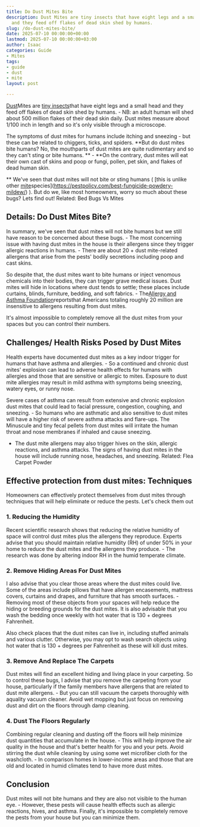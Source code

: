 ```yaml
---
title: Do Dust Mites Bite
description: Dust Mites are tiny insects that have eight legs and a small head 
  and they feed off flakes of dead skin shed by humans.
slug: /do-dust-mites-bite/
date: 2025-07-10 00:00:00+00:00
lastmod: 2025-07-10 00:00:00+03:00
author: Isaac
categories: Guide
- Mites
tags:
- guide
- dust
- mite
layout: post

---
```

[Dust](https://pestpolicy.com/dust-mites/)Mites are [tiny insects](https://pestpolicy.com/what-do-dust-mites-look-like/)that have eight legs and a small head and they feed off flakes of dead skin shed by humans. - NB: an adult human will shed about 500 million flakes of their dead skin daily. Dust mites measure about 1/100 inch in length and so it's only visible through a microscope.

The symptoms of dust mites for humans include itching and sneezing - but these can be related to chiggers, ticks, and spiders. **But do dust mites bite humans? No, the mouthparts of dust mites are quite rudimentary and so they can't sting or bite humans. ** - **On the contrary, dust mites will eat their own cast of skins and poop or fungi, pollen, pet skin, and flakes of dead human skin.

** We've seen that dust mites will not bite or sting humans ( [this is unlike other [mite](https://pestpolicy.com/what-do-dust-mites-look-like/)species](https://pestpolicy.com/best-fungicide-powdery-mildew/) ). But do we, like most homeowners, worry so much about these bugs? Lets find out! Related: Bed Bugs Vs Mites

##  Details: Do Dust Mites Bite?

In summary, we've seen that dust mites will not bite humans but we still have reason to be concerned about these bugs. - The most concerning issue with having dust mites in the house is their allergens since they trigger allergic reactions in humans. - There are about 20 + dust mite-related allergens that arise from the pests' bodily secretions including poop and cast skins.

So despite that, the dust mites want to bite humans or inject venomous chemicals into their bodies, they can trigger grave medical issues. Dust mites will hide in locations where dust tends to settle; these places include curtains, blinds, furniture, bedding, and soft fabrics. - The[Allergy and Asthma Foundation](https://asthmaandallergies.org/)reportsthat Americans totaling roughly 20 million are insensitive to allergens resulting from dust mites.

It's almost impossible to completely remove all the dust mites from your spaces but you can control their numbers.

##  Challenges/ Health Risks Posed by Dust Mites

Health experts have documented dust mites as a key indoor trigger for humans that have asthma and allergies. - So a continued and chronic dust mites' explosion can lead to adverse health effects for humans with allergies and those that are sensitive or allergic to mites. Exposure to dust mite allergies may result in mild asthma with symptoms being sneezing, watery eyes, or runny nose.

Severe cases of asthma can result from extensive and chronic explosion dust mites that could lead to facial pressure, congestion, coughing, and sneezing. - So humans who are asthmatic and also sensitive to dust mites will have a higher risk of severe asthma attacks and flare-ups. The Minuscule and tiny fecal pellets from dust mites will irritate the human throat and nose membranes if inhaled and cause sneezing.

- The dust mite allergens may also trigger hives on the skin, allergic reactions, and asthma attacks. The signs of having dust mites in the house will include running nose, headaches, and sneezing. Related: Flea Carpet Powder

##  Effective protection from dust mites: Techniques

Homeowners can effectively protect themselves from dust mites through techniques that will help eliminate or reduce the pests. Let's check them out

###  1. Reducing the Humidity

Recent scientific research shows that reducing the relative humidity of space will control dust mites plus the allergens they reproduce. Experts advise that you should maintain relative humidity (RH) of under 50% in your home to reduce the dust mites and the allergens they produce. - The research was done by altering indoor RH in the humid temperate climate.

###  2. Remove Hiding Areas For Dust Mites

I also advise that you clear those areas where the dust mites could live. Some of the areas include pillows that have allergen encasements, mattress covers, curtains and drapes, and furniture that has smooth surfaces. - Removing most of these objects from your spaces will help reduce the hiding or breeding grounds for the dust mites. It is also advisable that you wash the bedding once weekly with hot water that is 130 + degrees Fahrenheit.

Also check places that the dust mites can live in, including stuffed animals and various clutter. Otherwise, you may opt to wash search objects using hot water that is 130 + degrees per Fahrenheit as these will kill dust mites.

###  3. Remove And Replace The Carpets

Dust mites will find an excellent hiding and living place in your carpeting. So to control these bugs, I advise that you remove the carpeting from your house, particularly if the family members have allergens that are related to dust mite allergens. - But you can still vacuum the carpets thoroughly with aquality vacuum cleaner. Avoid wet mopping but just focus on removing dust and dirt on the floors through damp cleaning.

###  4. Dust The Floors Regularly

Combining regular cleaning and dusting off the floors will help minimize dust quantities that accumulate in the house. - This will help improve the air quality in the house and that's better health for you and your pets. Avoid stirring the dust while cleaning by using some wet microfiber cloth for the washcloth. - In comparison homes in lower-income areas and those that are old and located in humid climates tend to have more dust mites.

##  Conclusion

Dust mites will not bite humans and they are also not visible to the human eye. - However, these pests will cause health effects such as allergic reactions, hives, and asthma. Finally, it's impossible to completely remove the pests from your house but you can minimize them.